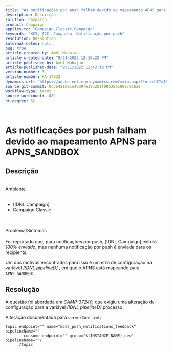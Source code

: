 ```yaml
---
title: "As notificações por push falham devido ao mapeamento APNS para APNS_SANDBOX"
description: Descrição
solution: Campaign
product: Campaign
applies-to: "Campaign Classic,Campaign"
keywords: "KCS, ACC, Campanha, Notificação por push"
resolution: Resolution
internal-notes: null
bug: true
article-created-by: Amol Mahajan
article-created-date: "9/21/2022 12:16:22 PM"
article-published-by: Amol Mahajan
article-published-date: "9/21/2022 12:42:10 PM"
version-number: 3
article-number: KA-14832
dynamics-url: "https://adobe-ent.crm.dynamics.com/main.aspx?forceUCI=1&pagetype=entityrecord&etn=knowledgearticle&id=d0109231-a739-ed11-9db1-002248086cae"
source-git-commit: 0c3e421beca46d9fe1952b1f98538a50697216a0
workflow-type: tm+mt
source-wordcount: '88'
ht-degree: 6%

---
```


# As notificações por push falham devido ao mapeamento APNS para APNS_SANDBOX

## Descrição

<br>Ambiente<br><br>
- [!DNL Campaign]
- Campaign Classic

<br><br>Problema/Sintomas<br><br>
Foi reportado que, para notificações por push, [!DNL Campaign] exibirá *100% enviado,* mas nenhuma notificação por push é enviada para os recipients.

Um dos motivos encontrados para isso é um erro de configuração na variável *[!DNL pipelineD]* , em que o APNS está mapeando para `APNS_SANDBOX`.


## Resolução


A questão foi abordada em *CAMP-37240,* que exigiu uma alteração de configuração para a variável *[!DNL pipelineD]* processo.

Alteração documentada para `serverConf.xml`:


```
topic endpoint="" name="mccs_push_notifications_feedback" pipelineName=""
        consume endpoint="" group="$(INSTANCE_NAME)_new" pipelineName=""/
      /topic
```

